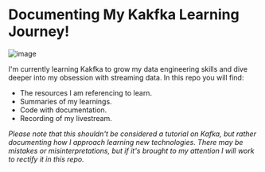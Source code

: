 # Documenting My Kakfka Learning Journey!  
![image](https://user-images.githubusercontent.com/97306794/210161248-1e2f5520-49ca-418c-87b3-e20160ea8ffd.png)

I'm currently learning Kakfka to grow my data engineering skills and dive deeper into my obsession with streaming data. In this repo you will find:  
- The resources I am referencing to learn.
- Summaries of my learnings.
- Code with documentation.
- Recording of my livestream.

*Please note that this shouldn't be considered a tutorial on Kafka, but rather documenting how I approach learning new technologies. There may be mistakes or misinterpretations, but if it's brought to my attention I will work to rectify it in this repo.* 
